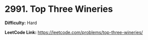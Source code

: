 # 2991. Top Three Wineries 

**Difficulty:** Hard

**LeetCode Link:** https://leetcode.com/problems/top-three-wineries/

